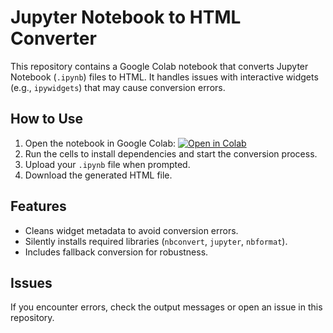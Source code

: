 # Jupyter Notebook to HTML Converter

This repository contains a Google Colab notebook that converts Jupyter Notebook (`.ipynb`) files to HTML. It handles issues with interactive widgets (e.g., `ipywidgets`) that may cause conversion errors.

## How to Use
1. Open the notebook in Google Colab:
   [![Open in Colab](https://colab.research.google.com/assets/colab-badge.svg)](https://colab.research.google.com/github/dim-tsoukalas/ipynb-to-html-converter/blob/main/Jupyter_Notebook_to_HTML_Converter.ipynb)
2. Run the cells to install dependencies and start the conversion process.
3. Upload your `.ipynb` file when prompted.
4. Download the generated HTML file.

## Features
- Cleans widget metadata to avoid conversion errors.
- Silently installs required libraries (`nbconvert`, `jupyter`, `nbformat`).
- Includes fallback conversion for robustness.

## Issues
If you encounter errors, check the output messages or open an issue in this repository.

